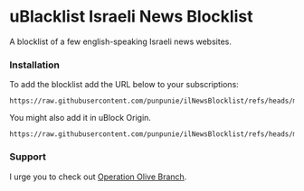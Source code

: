 # uBlacklist Israeli News Blocklist
A blocklist of a few english-speaking Israeli news websites.
### Installation
To add the blocklist add the URL below to your subscriptions:
```
https://raw.githubusercontent.com/punpunie/ilNewsBlocklist/refs/heads/main/israelinewslist.txt
```
You might also add it in uBlock Origin.
```
https://raw.githubusercontent.com/punpunie/ilNewsBlocklist/refs/heads/main/israelinewslist_ublock.txt
```
### Support
I urge you to check out [Operation Olive Branch](https://docs.google.com/spreadsheets/d/1vtMLLOzuc6GpkFySyVtKQOY2j-Vvg0UsChMCFst_WLA/htmlview).

